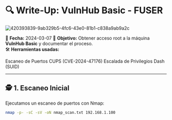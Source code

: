 # 🔍 Write-Up: VulnHub Basic - FUSER
![420393839-9ab329b5-4fc6-43e0-81b1-c838a9ab9a2c](https://github.com/user-attachments/assets/1897d7b9-97b4-4d31-ab74-b22f84fe84c7)

📅 **Fecha:** 2024-03-07
🎯 **Objetivo:** Obtener acceso root a la máquina **VulnHub Basic** y documentar el proceso.  
🛠 **Herramientas usadas:** 

Escaneo de Puertos
CUPS (CVE-2024-47176)
Escalada de Privilegios Dash (SUID)

---

## 🕵️ 1. Escaneo Inicial  

Ejecutamos un escaneo de puertos con Nmap:  
```bash
nmap -p- -sC -sV -oN nmap_scan.txt 192.168.1.100
